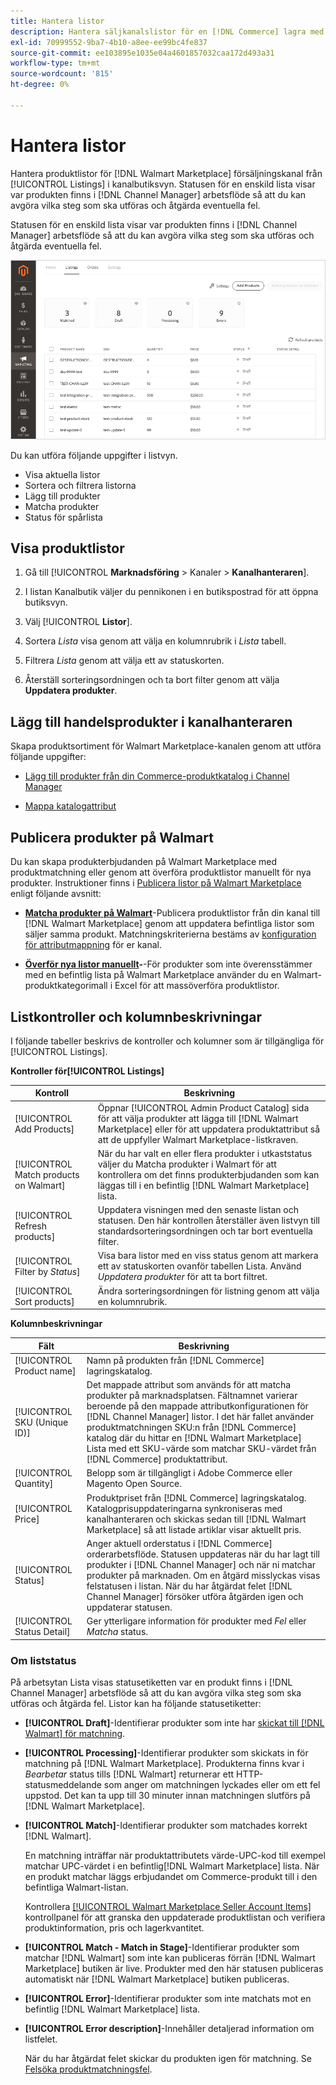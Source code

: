 ```yaml
---
title: Hantera listor
description: Hantera säljkanalslistor för en [!DNL Commerce] lagra med Channel Manager för Adobe Commerce och Magento Open Source.
exl-id: 70999552-9ba7-4b10-a8ee-ee99bc4fe837
source-git-commit: ee103895e1035e04a4601857032caa172d493a31
workflow-type: tm+mt
source-wordcount: '815'
ht-degree: 0%

---
```


# Hantera listor

Hantera produktlistor för [!DNL Walmart Marketplace] försäljningskanal från [!UICONTROL Listings] i kanalbutiksvyn. Statusen för en enskild lista visar var produkten finns i [!DNL Channel Manager] arbetsflöde så att du kan avgöra vilka steg som ska utföras och åtgärda eventuella fel.

Statusen för en enskild lista visar var produkten finns i [!DNL Channel Manager] arbetsflöde så att du kan avgöra vilka steg som ska utföras och åtgärda eventuella fel.

![Listsida för en ansluten försäljningskanal](assets/product-listing-landing.png)

Du kan utföra följande uppgifter i listvyn.

* Visa aktuella listor
* Sortera och filtrera listorna
* Lägg till produkter
* Matcha produkter
* Status för spårlista

## Visa produktlistor

1. Gå till [!UICONTROL **Marknadsföring** > Kanaler > **Kanalhanteraren**].

1. I listan Kanalbutik väljer du pennikonen i en butikspostrad för att öppna butiksvyn.

1. Välj [!UICONTROL **Listor**].

1. Sortera *Lista* visa genom att välja en kolumnrubrik i *Lista* tabell.

1. Filtrera *Lista* genom att välja ett av statuskorten.

1. Återställ sorteringsordningen och ta bort filter genom att välja **Uppdatera produkter**.

## Lägg till handelsprodukter i kanalhanteraren

Skapa produktsortiment för Walmart Marketplace-kanalen genom att utföra följande uppgifter:

* [Lägg till produkter från din Commerce-produktkatalog i Channel Manager](add-products-to-channel-store.md)

* [Mappa katalogattribut](map-catalog-attributes.md#configure-product-attribute-settings)

## Publicera produkter på Walmart

Du kan skapa produkterbjudanden på Walmart Marketplace med produktmatchning eller genom att överföra produktlistor manuellt för nya produkter. Instruktioner finns i [Publicera listor på Walmart Marketplace](publish-listings-to-marketplace.md) enligt följande avsnitt:

* **[Matcha produkter på Walmart](publish-listings-to-marketplace.md)**-Publicera produktlistor från din kanal till [!DNL Walmart Marketplace] genom att uppdatera befintliga listor som säljer samma produkt. Matchningskriterierna bestäms av [konfiguration för attributmappning](map-catalog-attributes.md) för er kanal.

* **[Överför nya listor manuellt](publish-listings-to-marketplace.md#upload-new-product-listings)-**-För produkter som inte överensstämmer med en befintlig lista på Walmart Marketplace använder du en Walmart-produktkategorimall i Excel för att massöverföra produktlistor.

## Listkontroller och kolumnbeskrivningar

I följande tabeller beskrivs de kontroller och kolumner som är tillgängliga för [!UICONTROL Listings].

**Kontroller för[!UICONTROL Listings]**

| **Kontroll** | **Beskrivning** |
|----------------------------------------|--------------------------------------------------------------------------------------------------------------------------------------------------------------------------------------------------------------|
| [!UICONTROL Add Products] | Öppnar [!UICONTROL Admin Product Catalog] sida för att välja produkter att lägga till [!DNL Walmart Marketplace] eller för att uppdatera produktattribut så att de uppfyller Walmart Marketplace-listkraven. |
| [!UICONTROL Match products on Walmart] | När du har valt en eller flera produkter i utkaststatus väljer du Matcha produkter i Walmart för att kontrollera om det finns produkterbjudanden som kan läggas till i en befintlig [!DNL Walmart Marketplace] lista. |
| [!UICONTROL Refresh products] | Uppdatera visningen med den senaste listan och statusen. Den här kontrollen återställer även listvyn till standardsorteringsordningen och tar bort eventuella filter. |
| [!UICONTROL Filter by *Status*] | Visa bara listor med en viss status genom att markera ett av statuskorten ovanför tabellen Lista. Använd *Uppdatera produkter* för att ta bort filtret. |
| [!UICONTROL Sort products] | Ändra sorteringsordningen för listning genom att välja en kolumnrubrik. |


**Kolumnbeskrivningar**

| **Fält** | **Beskrivning** |
|------------------------------|-----------------------------------------------------------------------------------------------------------------------------------------------------------------------------------------------------------------------------------------------------------------------------------------------------------------------------------------------------------------------------------------------------------------------|
| [!UICONTROL Product name] | Namn på produkten från [!DNL Commerce] lagringskatalog. |
| [!UICONTROL SKU (Unique ID)] | Det mappade attribut som används för att matcha produkter på marknadsplatsen. Fältnamnet varierar beroende på den mappade attributkonfigurationen för [!DNL Channel Manager] listor. I det här fallet använder produktmatchningen SKU:n från [!DNL Commerce] katalog där du hittar en [!DNL Walmart Marketplace]  Lista med ett SKU-värde som matchar SKU-värdet från [!DNL Commerce] produktattribut. |
| [!UICONTROL  Quantity] | Belopp som är tillgängligt i Adobe Commerce eller Magento Open Source. |
| [!UICONTROL Price] | Produktpriset från [!DNL Commerce] lagringskatalog. Katalogprisuppdateringarna synkroniseras med kanalhanteraren och skickas sedan till [!DNL Walmart Marketplace]  så att listade artiklar visar aktuellt pris. |
| [!UICONTROL Status] | Anger aktuell orderstatus i [!DNL Commerce] orderarbetsflöde. Statusen uppdateras när du har lagt till produkter i [!DNL Channel Manager] och när ni matchar produkter på marknaden. Om en åtgärd misslyckas visas felstatusen i listan. När du har åtgärdat felet [!DNL Channel Manager] försöker utföra åtgärden igen och uppdaterar statusen. |
| [!UICONTROL Status Detail] | Ger ytterligare information för produkter med *Fel* eller *Matcha* status. |

### Om liststatus

På arbetsytan Lista visas statusetiketten var en produkt finns i [!DNL Channel Manager] arbetsflöde så att du kan avgöra vilka steg som ska utföras och åtgärda fel. Listor kan ha följande statusetiketter:

* **[!UICONTROL Draft]**-Identifierar produkter som inte har [skickat till [!DNL Walmart] för matchning](publish-listings-to-marketplace.md#match-products).

* **[!UICONTROL Processing]**-Identifierar produkter som skickats in för matchning på [!DNL Walmart Marketplace]. Produkterna finns kvar i *Bearbetar* status tills [!DNL Walmart] returnerar ett HTTP-statusmeddelande som anger om matchningen lyckades eller om ett fel uppstod. Det kan ta upp till 30 minuter innan matchningen slutförs på [!DNL Walmart Marketplace].

* **[!UICONTROL Match]**-Identifierar produkter som matchades korrekt [!DNL Walmart].

   En matchning inträffar när produktattributets värde-UPC-kod till exempel matchar UPC-värdet i en befintlig[!DNL Walmart Marketplace] lista. När en produkt matchar läggs erbjudandet om Commerce-produkt till i den befintliga Walmart-listan.

   Kontrollera [[!UICONTROL Walmart Marketplace Seller Account Items]](https://seller.walmart.com/items-and-inventory/manage-items) kontrollpanel för att granska den uppdaterade produktlistan och verifiera produktinformation, pris och lagerkvantitet.

* **[!UICONTROL Match - Match in Stage]**-Identifierar produkter som matchar [!DNL Walmart] som inte kan publiceras förrän [!DNL Walmart Marketplace] butiken är live. Produkter med den här statusen publiceras automatiskt när [!DNL Walmart Marketplace] butiken publiceras.

* **[!UICONTROL Error]**-Identifierar produkter som inte matchats mot en befintlig [!DNL Walmart Marketplace] lista.

* **[!UICONTROL Error description]**-Innehåller detaljerad information om listfelet.

   När du har åtgärdat felet skickar du produkten igen för matchning. Se [Felsöka produktmatchningsfel](publish-listings-to-marketplace.md#troubleshoot-product-match-errors).
